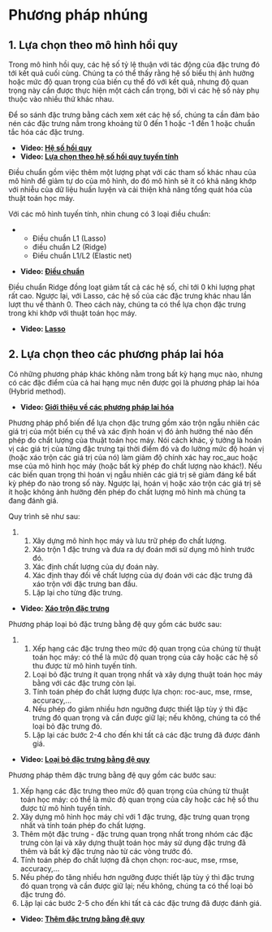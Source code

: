 # Phương pháp nhúng

## 1. Lựa chọn theo mô hình hồi quy

Trong mô hình hồi quy, các hệ số tỷ lệ thuận với tác động của đặc trưng đó tới kết quả cuối cùng. Chúng ta có thể thấy rằng hệ số biểu thị ảnh hưởng hoặc mức độ quan trọng của biến cụ thể đó với kết quả, nhưng độ quan trọng này cần được thực hiện một cách cẩn trọng, bởi vì các hệ số này phụ thuộc vào nhiều thứ khác nhau.

 

Để so sánh đặc trưng bằng cách xem xét các hệ số, chúng ta cần đảm bảo nén các đặc trưng nằm trong khoảng từ 0 đến 1 hoặc -1 đến 1 hoặc chuẩn tắc hóa các đặc trưng.

- **Video: [Hệ số hồi quy](https://funix.udemy.com/course/feature-selection-for-machine-learning/learn/lecture/9341782#overview)**
- **Video: [Lựa chọn theo hệ số hồi quy tuyến tính](https://funix.udemy.com/course/feature-selection-for-machine-learning/learn/lecture/9533576#overview)**

Điều chuẩn gồm việc thêm một lượng phạt với các tham số khác nhau của mô hình để giảm tự do của mô hình, do đó mô hình sẽ ít có khả năng khớp với nhiễu của dữ liệu huấn luyện và cải thiện khả năng tổng quát hóa của thuật toán học máy. 

Với các mô hình tuyến tính, nhìn chung có 3 loại điều chuẩn:

- - Điều chuẩn L1 (Lasso)
  - điều chuẩn L2 (Ridge)
  - Điều chuẩn L1/L2 (Elastic net)

- **Video: [Điều chuẩn](https://funix.udemy.com/course/feature-selection-for-machine-learning/learn/lecture/9341774#overview)**

Điều chuẩn Ridge đồng loạt giảm tất cả các hệ số, chỉ tới 0 khi lượng phạt rất cao. Ngược lại, với Lasso, các hệ số của các đặc trưng khác nhau lần lượt thu về thành 0. Theo cách này, chúng ta có thể lựa chọn đặc trưng trong khi khớp với thuật toán học máy.

- **Video: [Lasso](https://funix.udemy.com/course/feature-selection-for-machine-learning/learn/lecture/9523068#overview)**

## 2. Lựa chọn theo các phương pháp lai hóa

Có những phương pháp khác không nằm trong bất kỳ hạng mục nào, nhưng có các đặc điểm của cả hai hạng mục nên được gọi là phương pháp lai hóa (Hybrid method).

- **Video: [Giới thiệu về các phương pháp lai hóa](https://funix.udemy.com/course/feature-selection-for-machine-learning/learn/lecture/22610066#overview)**

Phương pháp phổ biến để lựa chọn đặc trưng gồm xáo trộn ngẫu nhiên các giá trị của một biến cụ thể và xác định hoán vị đó ảnh hưởng thế nào đến phép đo chất lượng của thuật toán học máy. Nói cách khác, ý tưởng là hoán vị các giá trị của từng đặc trưng tại thời điểm đó và đo lường mức độ hoán vị (hoặc xáo trộn các giá trị của nó) làm giảm độ chính xác hay roc_auc hoặc mse của mô hình học máy (hoặc bất kỳ phép đo chất lượng nào khác!). Nếu các biến quan trọng thì hoán vị ngẫu nhiên các giá trị sẽ giảm đáng kể bất kỳ phép đo nào trong số này. Ngược lại, hoán vị hoặc xáo trộn các giá trị sẽ ít hoặc không ảnh hưởng đến phép đo chất lượng mô hình mà chúng ta đang đánh giá.

Quy trình sẽ như sau:

1. 1. Xây dựng mô hình học máy và lưu trữ phép đo chất lượng.
   2. Xáo trộn 1 đặc trưng và đưa ra dự đoán mới sử dụng mô hình trước đó.
   3. Xác định chất lượng của dự đoán này.
   4. Xác định thay đổi về chất lượng của dự đoán với các đặc trưng đã xáo trộn với đặc trưng ban đầu.
   5. Lặp lại cho từng đặc trưng.



- **Video: [Xáo trộn đặc trưng](https://funix.udemy.com/course/feature-selection-for-machine-learning/learn/lecture/22609732#overview)**

Phương pháp loại bỏ đặc trưng bằng đệ quy gồm các bước sau:

1. 1. Xếp hạng các đặc trưng theo mức độ quan trọng của chúng từ thuật toán học máy: có thể là mức độ quan trọng của cây hoặc các hệ số thu được từ mô hình tuyến tính.
   2. Loại bỏ đặc trưng ít quan trọng nhất và xây dựng thuật toán học máy bằng với các đặc trưng còn lại.
   3. Tính toán phép đo chất lượng được lựa chọn: roc-auc, mse, rmse, accuracy,...
   4. Nếu phép đo giảm nhiều hơn ngưỡng được thiết lập tùy ý thì đặc trưng đó quan trọng và cần được giữ lại; nếu không, chúng ta có thể loại bỏ đặc trưng đó.
   5. Lặp lại các bước 2-4 cho đến khi tất cả các đặc trưng đã được đánh giá.

- **Video: [Loại bỏ đặc trưng bằng đệ quy](https://funix.udemy.com/course/feature-selection-for-machine-learning/learn/lecture/22609730#overview)**

Phương pháp thêm đặc trưng bằng đệ quy gồm các bước sau:

1. Xếp hạng các đặc trưng theo mức độ quan trọng của chúng từ thuật toán học máy: có thể là mức độ quan trọng của cây hoặc các hệ số thu được từ mô hình tuyến tính.
2. Xây dựng mô hình học máy chỉ với 1 đặc trưng, đặc trưng quan trọng nhất và tính toán phép đo chất lượng.
3. Thêm một đặc trưng - đặc trưng quan trọng nhất trong nhóm các đặc trưng còn lại và xây dựng thuật toán học máy sử dụng đặc trưng đã thêm và bất kỳ đặc trưng nào từ các vòng trước đó.
4. Tính toán phép đo chất lượng đã chọn chọn: roc-auc, mse, rmse, accuracy,...
5. Nếu phép đo tăng nhiều hơn ngưỡng được thiết lập tùy ý thì đặc trưng đó quan trọng và cần được giữ lại; nếu không, chúng ta có thể loại bỏ đặc trưng đó.
6. Lặp lại các bước 2-5 cho đến khi tất cả các đặc trưng đã được đánh giá.

- **Video: [Thêm đặc trưng bằng đệ quy](https://funix.udemy.com/course/feature-selection-for-machine-learning/learn/lecture/22609724#overview)**